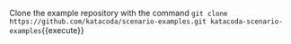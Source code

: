 Clone the example repository with the command `git clone https://github.com/katacoda/scenario-examples.git katacoda-scenario-examples`{{execute}}